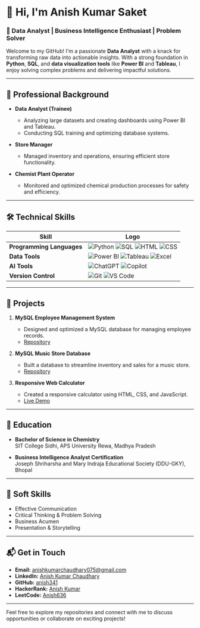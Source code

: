 # 👋 Hi, I'm Anish Kumar Saket

### 🌟 Data Analyst | Business Intelligence Enthusiast | Problem Solver  

Welcome to my GitHub! I'm a passionate **Data Analyst** with a knack for transforming raw data into actionable insights. With a strong foundation in **Python**, **SQL**, and **data visualization tools** like **Power BI** and **Tableau**, I enjoy solving complex problems and delivering impactful solutions.

---

## 💼 **Professional Background**

- **Data Analyst (Trainee)**  
  - Analyzing large datasets and creating dashboards using Power BI and Tableau.  
  - Conducting SQL training and optimizing database systems.  

- **Store Manager**  
  - Managed inventory and operations, ensuring efficient store functionality.  

- **Chemist Plant Operator**  
  - Monitored and optimized chemical production processes for safety and efficiency.

---

## 🛠️ **Technical Skills**

| Skill | Logo |
|-------|------|
|**Programming Languages** | ![Python](https://img.shields.io/badge/Python-3776AB?style=for-the-badge&logo=python&logoColor=white) ![SQL](https://img.shields.io/badge/MySQL-4479A1?style=for-the-badge&logo=mysql&logoColor=white) ![HTML](https://img.shields.io/badge/HTML-E34F26?style=for-the-badge&logo=html5&logoColor=white) ![CSS](https://img.shields.io/badge/CSS-1572B6?style=for-the-badge&logo=css3&logoColor=white) |
| **Data Tools** | ![Power BI](https://img.shields.io/badge/Power%20BI-F2C811?style=for-the-badge&logo=power-bi&logoColor=black) ![Tableau](https://img.shields.io/badge/Tableau-E97627?style=for-the-badge&logo=tableau&logoColor=white) ![Excel](https://img.shields.io/badge/Microsoft%20Excel-217346?style=for-the-badge&logo=microsoft-excel&logoColor=white) |
| **AI Tools** | ![ChatGPT](https://img.shields.io/badge/ChatGPT-00A86B?style=for-the-badge&logo=openai&logoColor=white) ![Copilot](https://img.shields.io/badge/Copilot-4A90E2?style=for-the-badge&logo=github&logoColor=white) |
| **Version Control** | ![Git](https://img.shields.io/badge/Git-F05032?style=for-the-badge&logo=git&logoColor=white) ![VS Code](https://img.shields.io/badge/VS%20Code-007ACC?style=for-the-badge&logo=visual-studio-code&logoColor=white) |

---

## 📂 **Projects**

1. **MySQL Employee Management System**  
   - Designed and optimized a MySQL database for managing employee records.  
   - [Repository](https://github.com/anish341/Mysql-employee_query.git)

2. **MySQL Music Store Database**  
   - Built a database to streamline inventory and sales for a music store.  
   - [Repository](https://github.com/anish341/mysql_music_store.git)

3. **Responsive Web Calculator**  
   - Created a responsive calculator using HTML, CSS, and JavaScript.  
   - [Live Demo](https://anish341.github.io/Calculator-Project/)
   

---

## 🌱 **Education**

- **Bachelor of Science in Chemistry**  
  SIT College Sidhi, APS University Rewa, Madhya Pradesh  

- **Business Intelligence Analyst Certification**  
  Joseph Shriharsha and Mary Indraja Educational Society (DDU-GKY), Bhopal  

---

## 🌟 **Soft Skills**

- Effective Communication  
- Critical Thinking & Problem Solving  
- Business Acumen  
- Presentation & Storytelling  

---

## 📬 **Get in Touch**

- **Email:** [anishkumarchaudhary075@gmail.com](mailto:anishkumarchaudhary075@gmail.com)  
- **LinkedIn:** [Anish Kumar Chaudhary](https://www.linkedin.com/in/anish-kumar-chaudhary-6ba828338/)  
- **GitHub:** [anish341](https://github.com/anish341)  
- **HackerRank:** [Anish Kumar](https://www.hackerrank.com/profile/anishkumarchaud1)  
- **LeetCode:** [Anish636](https://leetcode.com/u/Anish636/)  

---

Feel free to explore my repositories and connect with me to discuss opportunities or collaborate on exciting projects!
